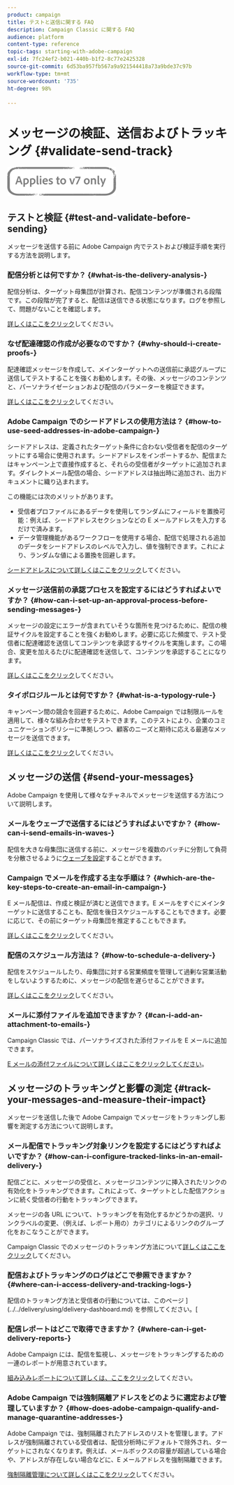 ```yaml
---
product: campaign
title: テストと送信に関する FAQ
description: Campaign Classic に関する FAQ
audience: platform
content-type: reference
topic-tags: starting-with-adobe-campaign
exl-id: 7fc24ef2-b021-440b-b1f2-8c77e2425328
source-git-commit: 6d53ba957fb567a9a921544418a73a9bde37c97b
workflow-type: tm+mt
source-wordcount: '735'
ht-degree: 98%

---
```


# メッセージの検証、送信およびトラッキング {#validate-send-track}

![](../../assets/v7-only.svg)

## テストと検証 {#test-and-validate-before-sending}

メッセージを送信する前に Adobe Campaign 内でテストおよび検証手順を実行する方法を説明します。

### 配信分析とは何ですか？  {#what-is-the-delivery-analysis-}

配信分析は、ターゲット母集団が計算され、配信コンテンツが準備される段階です。この段階が完了すると、配信は送信できる状態になります。ログを参照して、問題がないことを確認します。

[詳しくはここをクリック](../../delivery/using/steps-validating-the-delivery.md)してください。

### なぜ配達確認の作成が必要なのですか？  {#why-should-i-create-proofs-}

配達確認メッセージを作成して、メインターゲットへの送信前に承認グループに送信してテストすることを強くお勧めします。その後、メッセージのコンテンツと、パーソナライゼーションおよび配信のパラメーターを検証できます。

[詳しくはここをクリック](../../delivery/using/steps-validating-the-delivery.md#sending-a-proof)してください。

### Adobe Campaign でのシードアドレスの使用方法は？  {#how-to-use-seed-addresses-in-adobe-campaign-}

シードアドレスは、定義されたターゲット条件に合わない受信者を配信のターゲットにする場合に使用されます。シードアドレスをインポートするか、配信またはキャンペーン上で直接作成すると、それらの受信者がターゲットに追加されます。ダイレクトメール配信の場合、シードアドレスは抽出時に追加され、出力ドキュメントに織り込まれます。

この機能には次のメリットがあります。

* 受信者プロファイルにあるデータを使用してランダムにフィールドを置換可能：例えば、シードアドレスセクションなどの E メールアドレスを入力するだけで済みます。
* データ管理機能があるワークフローを使用する場合、配信で処理される追加のデータをシードアドレスのレベルで入力し、値を強制できます。これにより、ランダムな値による置換を回避します。

[シードアドレスについて詳しくはここをクリック](../../delivery/using/about-seed-addresses.md)してください。

### メッセージ送信前の承認プロセスを設定するにはどうすればよいですか？ {#how-can-i-set-up-an-approval-process-before-sending-messages-}

メッセージの設定にエラーが含まれていそうな箇所を見つけるために、配信の検証サイクルを設定することを強くお勧めします。必要に応じた頻度で、テスト受信者に配達確認を送信してコンテンツを承認するサイクルを実施します。この場合、変更を加えるたびに配達確認を送信して、コンテンツを承認することになります。

[詳しくはここをクリック](../../delivery/using/steps-validating-the-delivery.md#sending-a-proof)してください。

### タイポロジルールとは何ですか？  {#what-is-a-typology-rule-}

キャンペーン間の競合を回避するために、Adobe Campaign では制限ルールを適用して、様々な組み合わせをテストできます。このテストにより、企業のコミュニケーションポリシーに準拠しつつ、顧客のニーズと期待に応える最適なメッセージを送信できます。

[詳しくはここをクリック](../../campaign-opt/using/about-campaign-typologies.md)してください。

## メッセージの送信 {#send-your-messages}

Adobe Campaign を使用して様々なチャネルでメッセージを送信する方法について説明します。

### メールをウェーブで送信するにはどうすればよいですか？ {#how-can-i-send-emails-in-waves-}

配信を大きな母集団に送信する前に、メッセージを複数のバッチに分割して負荷を分散させるように[ウェーブを設定](../../delivery/using/steps-sending-the-delivery.md#sending-using-multiple-waves)することができます。

### Campaign でメールを作成する主な手順は？  {#which-are-the-key-steps-to-create-an-email-in-campaign-}

E メール配信は、作成と検証が済むと送信できます。E メールをすぐにメインターゲットに送信することも、配信を後日スケジュールすることもできます。必要に応じて、その前にターゲット母集団を推定することもできます。

[詳しくはここをクリック](../../delivery/using/steps-validating-the-delivery.md#sending-a-proof)してください。

### 配信のスケジュール方法は？  {#how-to-schedule-a-delivery-}

配信をスケジュールしたり、母集団に対する営業頻度を管理して過剰な営業活動をしないようするために、メッセージの配信を遅らせることができます。

[詳しくはここをクリック](../../delivery/using/steps-sending-the-delivery.md#scheduling-the-delivery-sending)してください。

### メールに添付ファイルを追加できますか？  {#can-i-add-an-attachment-to-emails-}

Campaign Classic では、パーソナライズされた添付ファイルを E メールに追加できます。

[E メールの添付ファイルについて詳しくはここをクリックしてください](../../delivery/using/attaching-files.md)。

## メッセージのトラッキングと影響の測定 {#track-your-messages-and-measure-their-impact}

メッセージを送信した後で Adobe Campaign でメッセージをトラッキングし影響を測定する方法について説明します。

### メール配信でトラッキング対象リンクを設定するにはどうすればよいですか？ {#how-can-i-configure-tracked-links-in-an-email-delivery-}

配信ごとに、メッセージの受信と、メッセージコンテンツに挿入されたリンクの有効化をトラッキングできます。これによって、ターゲットとした配信アクションに続く受信者の行動をトラッキングできます。

メッセージの各 URL について、トラッキングを有効化するかどうかの選択、リンクラベルの変更、（例えば、レポート用の）カテゴリによるリンクのグループ化をおこなうことができます。

Campaign Classic でのメッセージのトラッキング方法について[詳しくはここをクリック](../../delivery/using/about-message-tracking.md)してください。

### 配信およびトラッキングのログはどこで参照できますか？  {#where-can-i-access-delivery-and-tracking-logs-}

配信のトラッキング方法と受信者の行動については、このページ ](../../delivery/using/delivery-dashboard.md) を参照してください。[

### 配信レポートはどこで取得できますか？  {#where-can-i-get-delivery-reports-}

Adobe Campaign には、配信を監視し、メッセージをトラッキングするための一連のレポートが用意されています。

[組み込みレポートについて詳しくは、ここをクリック](../../reporting/using/delivery-reports.md)してください。

### Adobe Campaign では強制隔離アドレスをどのように選定および管理していますか？  {#how-does-adobe-campaign-qualify-and-manage-quarantine-addresses-}

Adobe Campaign では、強制隔離されたアドレスのリストを管理します。アドレスが強制隔離されている受信者は、配信分析時にデフォルトで除外され、ターゲットにされなくなります。例えば、メールボックスの容量が超過している場合や、アドレスが存在しない場合などに、E メールアドレスを強制隔離できます。

[強制隔離管理について詳しくはここをクリック](../../delivery/using/understanding-quarantine-management.md)してください。
